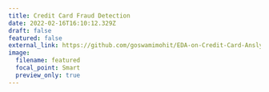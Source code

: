 ```yaml
---
title: Credit Card Fraud Detection
date: 2022-02-16T16:10:12.329Z
draft: false
featured: false
external_link: https://github.com/goswamimohit/EDA-on-Credit-Card-Anslysis
image:
  filename: featured
  focal_point: Smart
  preview_only: true
---
```

